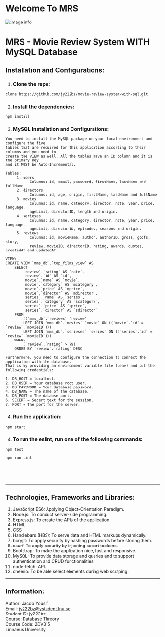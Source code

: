 # Welcome To MRS

![image info](https://github.com/jy222bz/crud-with-sql/blob/43cc6e27d86c132a2591a483cc0de0133aa8858a/materials/ui/ui2.png)

# MRS - Movie Review System WITH MySQL Database
## Installation and Configurations:
1. ### Clone the repo:

~~~
clone https://github.com/jy222bz/movie-review-system-with-sql.git
~~~

2. ### Install the dependencies:
~~~
npm install
~~~

3. ### MySQL Installation and Configurations:
~~~
You need to install the MySQL package on your local environment and configure the five 
tables that are required for this application according to their columns and you need to
create the VIEW as well. All the tables have an ID column and it is the primary key
and it MUST be Auto-Incremental.

Tables:
     1. users 
           Columns: id, email, password, firstName, lastName and fullName
     2. directors
           Columns: id, age, origin, firstName, lastName and fullName 
     3. movies
           Columns: id, name, category, director, note, year, price, language, 
           ageLimit, directorID, length and origin.
     4. serieses
           Columns: id, name, category, director, note, year, price, language, 
           ageLimit, directorID, episodes, seasons and origin. 
     5. reviews
           Columns: id, movieName, author, authorID, gross, goofs, story, 
           review, movieID, directorID, rating, awards, quotes, createdAT and updatedAT.

VIEW:
CREATE VIEW `mms_db`.`top_films_view` AS
    SELECT 
        `review`.`rating` AS `rate`,
        `review`.`id` AS `id`,
        `movie`.`name` AS `movie`,
        `movie`.`category` AS `mcategory`,
        `movie`.`price` AS `mprice`,
        `movie`.`director` AS `mdirector`,
        `series`.`name` AS `series`,
        `series`.`category` AS `scategory`,
        `series`.`price` AS `sprice`,
        `series`.`director` AS `sdirector`
    FROM
        ((`mms_db`.`reviews` `review`
        LEFT JOIN `mms_db`.`movies` `movie` ON ((`movie`.`id` = `review`.`movieID`)))
        LEFT JOIN `mms_db`.`serieses` `series` ON ((`series`.`id` = `review`.`movieID`)))
    WHERE
        (`review`.`rating` > 79)
    ORDER BY `review`.`rating` DESC

Furthermore, you need to configure the connection to connect the application with the database. 
That is by providing an environment variable file (.env) and put the following credentials: 

1. DB_HOST = localhost.
2. DB_USER = Your database root user.
3. DB_PASSWORD = Your database password.
4. DB_NAME = The name of the database.
5. DB_PORT = The databse port.
6. SECERT = Secert text for the session.
7. PORT = The port for the server.
~~~

4. ### Run the application:
~~~
npm start
~~~
4. ### To run the eslint, run one of the following commands:
~~~
npm test
~~~
~~~
npm run lint
~~~
<br><br><br>
_____

## Technologies, Frameworks and Libraries:
1. JavaScript ES6: Applying Object-Orientation Paradigm.
2. Node.js: To conduct server-side programming.
3. Express.js: To create the APIs of the application.
4. HTML
5. CSS
6. Handlebars (HBS): To serve data and HTML markups dynamically.
7. bcrypt: To apply security by hashing passwords before storing them.
8. csurf: To apply security by injecting secert tockens.
9. Bootstrap: To make the application nice, fast and responsive.
10. MySQL: To provide data storage and queries and to support authentication and CRUD functionalities.
10. node-fetch:  API.
10. cheerio: To be able select elements during web scraping.

___

## Information:
Author: Jacob Yousif <br>
Email: jy222bz@ystudent.lnu.se <br>
Student ID: jy222bz <br>
Course: Database Threory <br>
Course Code: 2DV315 <br>
Linnaeus University <br>



